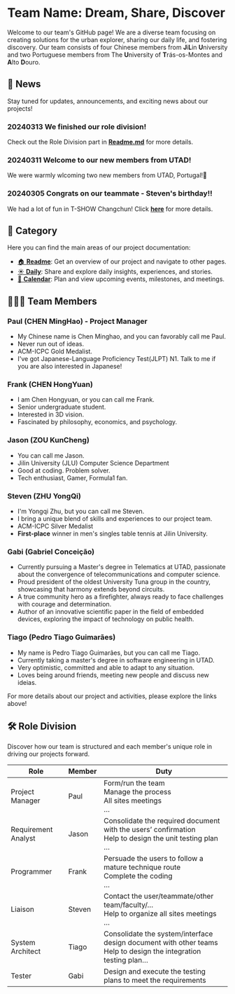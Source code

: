 # Team Name: Dream, Share, Discover

Welcome to our team's GitHub page! We are a diverse team focusing on creating solutions for the urban explorer, sharing our daily life, and fostering discovery. Our team consists of four Chinese members from **J**i**L**in **U**niversity and two Portuguese members from The **U**niversity of **T**rás-os-Montes and **A**lto **D**ouro.

## 📢 News

Stay tuned for updates, announcements, and exciting news about our projects!

### 20240313 We finished our role division!

Check out the Role Division part in [**Readme.md**](./README.md#%EF%B8%8F-role-division) for more details.

### 20240311 Welcome to our new members from UTAD!

We were warmly wlcoming two new members from UTAD, Portugal!🍇

### 20240305 Congrats on our teammate - Steven's birthday!!

We had a lot of fun in T-SHOW Changchun! Click [**here**](./DAILY.md#20240305-congrats-on-our-teammate---stevens-birthday) for more details.

## 📑 Category

Here you can find the main areas of our project documentation:

* [🏠 **Readme**](./README.md): Get an overview of our project and navigate to other pages.
* [☀️ **Daily**](./DAILY.md): Share and explore daily insights, experiences, and stories.
* [📆 **Calendar**](./CALENDER.md): Plan and view upcoming events, milestones, and meetings.

## 👨🏻‍💻 Team Members

### Paul (CHEN MingHao) - Project Manager

* My Chinese name is Chen Minghao, and you can favorably call me Paul.
* Never run out of ideas.
* ACM-ICPC Gold Medalist.
* I've got Japanese-Language Proficiency Test(JLPT) N1. Talk to me if you are also interested in Japanese!

### Frank (CHEN HongYuan)

* I am Chen Hongyuan, or you can call me Frank.
* Senior undergraduate student.
* Interested in 3D vision.
* Fascinated by philosophy, economics, and psychology.

### Jason (ZOU KunCheng)

* You can call me Jason.
* Jilin University (JLU) Computer Science Department 
* Good at coding. Problem solver.
* Tech enthusiast, Gamer, Formula1 fan. 

### Steven (ZHU YongQi)

*  I'm Yongqi Zhu, but you can call me Steven.
*  I bring a unique blend of skills and experiences to our project team.
*  ACM-ICPC Silver Medalist
*  **First-place** winner in men's singles table tennis at Jilin University.

### Gabi (Gabriel Conceição)

* Currently pursuing a Master's degree in Telematics at UTAD, passionate about the convergence of telecommunications and computer science.
* Proud president of the oldest University Tuna group in the country, showcasing that harmony extends beyond circuits.
* A true community hero as a firefighter, always ready to face challenges with courage and determination.
* Author of an innovative scientific paper in the field of embedded devices, exploring the impact of technology on public health.

### Tiago (Pedro Tiago Guimarães)

* My name is Pedro Tiago Guimarães, but you can call me Tiago.
* Currently taking a master's degree in software engineering in UTAD.
* Very optimistic, committed and able to adapt to any situation.
* Loves being around friends, meeting new people and discuss new ideias.

For more details about our project and activities, please explore the links above!

## 🛠️ Role Division

Discover how our team is structured and each member's unique role in driving our projects forward.

| Role               | Member | Duty                                                        |
|--------------------|--------|-------------------------------------------------------------|
| Project Manager    | Paul   | Form/run the team<br>Manage the process<br>All sites meetings<br>… |
| Requirement Analyst| Jason  | Consolidate the required document with the users’ confirmation<br>Help to design the unit testing plan<br>… |
| Programmer         | Frank  | Persuade the users to follow a mature technique route<br>Complete the coding<br>… |
| Liaison            | Steven | Contact the user/teammate/other team/faculty/…<br>Help to organize all sites meetings<br>… |
| System Architect   | Tiago  | Consolidate the system/interface design document with other teams<br>Help to design the integration testing plan… |
| Tester             | Gabi   | Design and execute the testing plans to meet the requirements |
